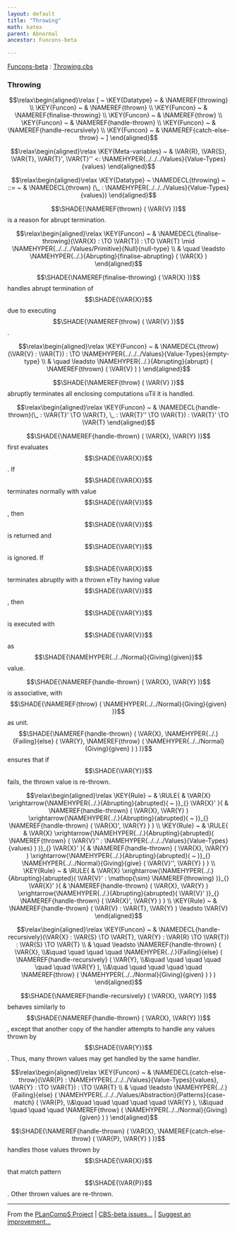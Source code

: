 ```yaml
---
layout: default
title: "Throwing"
math: katex
parent: Abnormal
ancestor: Funcons-beta

---
```


[Funcons-beta] : [Throwing.cbs]

### Throwing
               


$$\relax\begin{aligned}\relax
  [ ~ 
  \KEY{Datatype} ~ & \NAMEREF{throwing} \\
  \KEY{Funcon} ~ & \NAMEREF{thrown} \\
  \KEY{Funcon} ~ & \NAMEREF{finalise-throwing} \\
  \KEY{Funcon} ~ & \NAMEREF{throw} \\
  \KEY{Funcon} ~ & \NAMEREF{handle-thrown} \\
  \KEY{Funcon} ~ & \NAMEREF{handle-recursively} \\
  \KEY{Funcon} ~ & \NAMEREF{catch-else-throw}
  ~ ]
\end{aligned}$$

$$\relax\begin{aligned}\relax
  \KEY{Meta-variables} ~ 
  & \VAR{R}, \VAR{S}, \VAR{T}, \VAR{T}', \VAR{T}'' <: \NAMEHYPER{../../../Values}{Value-Types}{values}
\end{aligned}$$

$$\relax\begin{aligned}\relax
  \KEY{Datatype} ~ 
  \NAMEDECL{throwing}  
  ~ ::= ~ & \NAMEDECL{thrown} (\_ : \NAMEHYPER{../../../Values}{Value-Types}{values})
\end{aligned}$$


  $$\SHADE{\NAMEREF{thrown}
           ( \VAR{V} )}$$ is a reason for abrupt termination.


$$\relax\begin{aligned}\relax
  \KEY{Funcon} ~ 
  & \NAMEDECL{finalise-throwing}(\VAR{X} :  \TO \VAR{T}) :  \TO \VAR{T} \mid \NAMEHYPER{../../../Values/Primitive}{Null}{null-type} \\
  & \quad \leadsto \NAMEHYPER{../.}{Abrupting}{finalise-abrupting}
                     ( \VAR{X} )
\end{aligned}$$


  $$\SHADE{\NAMEREF{finalise-throwing}
           ( \VAR{X} )}$$ handles abrupt termination of $$\SHADE{\VAR{X}}$$ due to
  executing $$\SHADE{\NAMEREF{throw}
           ( \VAR{V} )}$$.


$$\relax\begin{aligned}\relax
  \KEY{Funcon} ~ 
  & \NAMEDECL{throw}(\VAR{V} : \VAR{T}) :  \TO \NAMEHYPER{../../../Values}{Value-Types}{empty-type} \\
  & \quad \leadsto \NAMEHYPER{../.}{Abrupting}{abrupt}
                     ( \NAMEREF{thrown}
                         ( \VAR{V} ) )
\end{aligned}$$


  $$\SHADE{\NAMEREF{throw}
           ( \VAR{V} )}$$ abruptly terminates all enclosing computations uTil it is handled.


$$\relax\begin{aligned}\relax
  \KEY{Funcon} ~ 
  & \NAMEDECL{handle-thrown}(\_ : \VAR{T}' \TO \VAR{T}, \_ : \VAR{T}'' \TO \VAR{T}) : \VAR{T}' \TO \VAR{T}
\end{aligned}$$


  $$\SHADE{\NAMEREF{handle-thrown}
           ( \VAR{X},   
             \VAR{Y} )}$$ first evaluates $$\SHADE{\VAR{X}}$$. If $$\SHADE{\VAR{X}}$$ terminates normally with
  value $$\SHADE{\VAR{V}}$$, then $$\SHADE{\VAR{V}}$$ is returned and $$\SHADE{\VAR{Y}}$$ is ignored. If $$\SHADE{\VAR{X}}$$ terminates abruptly
  with a thrown eTity having value $$\SHADE{\VAR{V}}$$, then $$\SHADE{\VAR{Y}}$$ is executed with $$\SHADE{\VAR{V}}$$ as
  $$\SHADE{\NAMEHYPER{../../Normal}{Giving}{given}}$$ value.
  
  $$\SHADE{\NAMEREF{handle-thrown}
           ( \VAR{X},   
             \VAR{Y} )}$$ is associative, with $$\SHADE{\NAMEREF{throw}
           ( \NAMEHYPER{../../Normal}{Giving}{given} )}$$ as unit.
  $$\SHADE{\NAMEREF{handle-thrown}
           ( \VAR{X},   
             \NAMEHYPER{../.}{Failing}{else}
               ( \VAR{Y},    
                 \NAMEREF{throw}
                   ( \NAMEHYPER{../../Normal}{Giving}{given} ) ) )}$$ ensures that if $$\SHADE{\VAR{Y}}$$ fails, the
  thrown value is re-thrown.


$$\relax\begin{aligned}\relax
  \KEY{Rule} ~ 
    & \RULE{
      &  \VAR{X} \xrightarrow{\NAMEHYPER{../.}{Abrupting}{abrupted}(  ~  )}_{} 
          \VAR{X}'
      }{
      &  \NAMEREF{handle-thrown}
                      ( \VAR{X},   
                        \VAR{Y} ) \xrightarrow{\NAMEHYPER{../.}{Abrupting}{abrupted}(  ~  )}_{} 
          \NAMEREF{handle-thrown}
            ( \VAR{X}',   
              \VAR{Y} )
      }
\\
  \KEY{Rule} ~ 
    & \RULE{
      &  \VAR{X} \xrightarrow{\NAMEHYPER{../.}{Abrupting}{abrupted}( \NAMEREF{thrown}
                                                                                                      ( \VAR{V}'' : \NAMEHYPER{../../../Values}{Value-Types}{values} ) )}_{} 
          \VAR{X}'
      }{
      &  \NAMEREF{handle-thrown}
                      ( \VAR{X},   
                        \VAR{Y} ) \xrightarrow{\NAMEHYPER{../.}{Abrupting}{abrupted}(  ~  )}_{} 
          \NAMEHYPER{../../Normal}{Giving}{give}
            ( \VAR{V}'',   
              \VAR{Y} )
      }
\\
  \KEY{Rule} ~ 
    & \RULE{
      &  \VAR{X} \xrightarrow{\NAMEHYPER{../.}{Abrupting}{abrupted}( \VAR{V}' : \mathop{\sim} \NAMEREF{throwing} )}_{} 
          \VAR{X}'
      }{
      &  \NAMEREF{handle-thrown}
                      ( \VAR{X},   
                        \VAR{Y} ) \xrightarrow{\NAMEHYPER{../.}{Abrupting}{abrupted}( \VAR{V}' )}_{} 
          \NAMEREF{handle-thrown}
            ( \VAR{X}',   
              \VAR{Y} )
      }
\\
  \KEY{Rule} ~ 
    & \NAMEREF{handle-thrown}
        ( \VAR{V} : \VAR{T},   
          \VAR{Y} ) \leadsto
        \VAR{V}
\end{aligned}$$

$$\relax\begin{aligned}\relax
  \KEY{Funcon} ~ 
  & \NAMEDECL{handle-recursively}(\VAR{X} : \VAR{S} \TO \VAR{T}, \VAR{Y} : \VAR{R} \TO \VAR{T}) : \VAR{S} \TO \VAR{T} \\
  & \quad \leadsto \NAMEREF{handle-thrown}
                     ( \VAR{X}, \\&\quad \quad \quad \quad 
                       \NAMEHYPER{../.}{Failing}{else}
                         ( \NAMEREF{handle-recursively}
                             ( \VAR{Y}, \\&\quad \quad \quad \quad \quad \quad 
                               \VAR{Y} ), \\&\quad \quad \quad \quad \quad 
                           \NAMEREF{throw}
                             ( \NAMEHYPER{../../Normal}{Giving}{given} ) ) )
\end{aligned}$$


  $$\SHADE{\NAMEREF{handle-recursively}
           ( \VAR{X},   
             \VAR{Y} )}$$ behaves similarly to $$\SHADE{\NAMEREF{handle-thrown}
           ( \VAR{X},   
             \VAR{Y} )}$$, except
  that another copy of the handler attempts to handle any values thrown by $$\SHADE{\VAR{Y}}$$.
  Thus, many thrown values may get handled by the same handler. 


$$\relax\begin{aligned}\relax
  \KEY{Funcon} ~ 
  & \NAMEDECL{catch-else-throw}(\VAR{P} : \NAMEHYPER{../../../Values}{Value-Types}{values}, \VAR{Y} :  \TO \VAR{T}) :  \TO \VAR{T} \\
  & \quad \leadsto \NAMEHYPER{../.}{Failing}{else}
                     ( \NAMEHYPER{../../../Values/Abstraction}{Patterns}{case-match}
                         ( \VAR{P}, \\&\quad \quad \quad \quad \quad 
                           \VAR{Y} ), \\&\quad \quad \quad \quad 
                       \NAMEREF{throw}
                         ( \NAMEHYPER{../../Normal}{Giving}{given} ) )
\end{aligned}$$


   $$\SHADE{\NAMEREF{handle-thrown}
           ( \VAR{X},   
             \NAMEREF{catch-else-throw}
               ( \VAR{P},    
                 \VAR{Y} ) )}$$ handles those values thrown by $$\SHADE{\VAR{X}}$$
   that match pattern $$\SHADE{\VAR{P}}$$.  Other thrown values are re-thrown.  
 



[Funcons-beta]: /CBS-beta/math/Funcons-beta
  "FUNCONS-BETA"
[Unstable-Funcons-beta]: /CBS-beta/math/Unstable-Funcons-beta
  "UNSTABLE-FUNCONS-BETA"
[Languages-beta]: /CBS-beta/math/Languages-beta
  "LANGUAGES-BETA"
[Unstable-Languages-beta]: /CBS-beta/math/Unstable-Languages-beta
  "UNSTABLE-LANGUAGES-BETA"
[CBS-beta]: /CBS-beta 
  "CBS-BETA"


____

From the [PLanCompS Project] | [CBS-beta issues...] | [Suggest an improvement...]

[Throwing.cbs]: /CBS-beta/Funcons-beta/Computations/Abnormal/Throwing/Throwing.cbs
  "CBS SOURCE FILE"
[PLanCompS Project]: https://plancomps.github.io
  "PROGRAMMING LANGUAGE COMPONENTS AND SPECIFICATIONS PROJECT HOME PAGE"
[CBS-beta issues...]: https://github.com/plancomps/CBS-beta/issues
  "CBS-BETA ISSUE REPORTS ON GITHUB"
[Suggest an improvement...]: mailto:plancomps@gmail.com?Subject=CBS-beta%20-%20comment&Body=Re%3A%20CBS-beta%20specification%20at%20Computations/Abnormal/Throwing/Throwing.cbs%0A%0AComment/Query/Issue/Suggestion%3A%0A%0A%0ASignature%3A%0A 
  "GENERATE AN EMAIL TEMPLATE"

